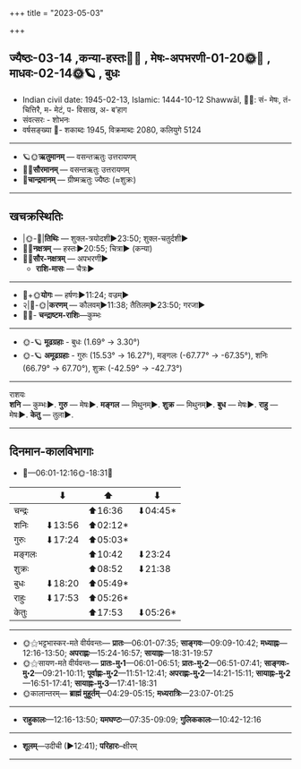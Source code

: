 +++
title = "2023-05-03"

+++
## ज्यैष्ठः-03-14  ,कन्या-हस्तः🌛🌌  ,  मेषः-अपभरणी-01-20🌞🌌  ,  माधवः-02-14🌞🪐  , बुधः
- Indian civil date: 1945-02-13, Islamic: 1444-10-12 Shawwāl, 🌌🌞: सं- मेषः, तं- चित्तिरै, म- मेटं, प- विसाख, अ- ब’हाग
- संवत्सरः - शोभनः
- वर्षसङ्ख्या 🌛- शकाब्दः 1945, विक्रमाब्दः 2080, कलियुगे 5124
___________________
- 🪐🌞**ऋतुमानम्** — वसन्तऋतुः उत्तरायणम्
- 🌌🌞**सौरमानम्** — वसन्तऋतुः उत्तरायणम्
- 🌛**चान्द्रमानम्** — ग्रीष्मऋतुः ज्यैष्ठः (≈शुक्रः)
___________________


## खचक्रस्थितिः
- |🌞-🌛|**तिथिः** — शुक्ल-त्रयोदशी►23:50; शुक्ल-चतुर्दशी►  
- 🌌🌛**नक्षत्रम्** — हस्तः►20:55; चित्रा► (कन्या)  
- 🌌🌞**सौर-नक्षत्रम्** — अपभरणी►  
  - **राशि-मासः** — चैत्रः► 
___________________
- 🌛+🌞**योगः** — हर्षणः►11:24; वज्रम्►  
- २|🌛-🌞|**करणम्** — कौलवम्►11:38; तैतिलम्►23:50; गरजा►  
- 🌌🌛- **चन्द्राष्टम-राशिः**—कुम्भः  
___________________
- 🌞-🪐 **मूढग्रहाः** - बुधः (1.69° → 3.30°)
- 🌞-🪐 **अमूढग्रहाः** - गुरुः (15.53° → 16.27°), मङ्गलः (-67.77° → -67.35°), शनिः (66.79° → 67.70°), शुक्रः (-42.59° → -42.73°)
___________________
राशयः  
**शनि** — कुम्भः►. **गुरु** — मेषः►. **मङ्गल** — मिथुनम्►. **शुक्र** — मिथुनम्►. **बुध** — मेषः►. **राहु** — मेषः►. **केतु** — तुला►. 
___________________


## दिनमान-कालविभागाः
- 🌅—06:01-12:16🌞-18:31🌇  

|      |⬇     |⬆     |⬇     |
|------|-----|-----|------|
|चन्द्रः|     |⬆16:36 |⬇04:45*|
|शनिः   |⬇13:56 |⬆02:12*|     |
|गुरुः  |⬇17:24 |⬆05:03*|     |
|मङ्गलः |     |⬆10:42 |⬇23:24 |
|शुक्रः |     |⬆08:52 |⬇21:38 |
|बुधः   |⬇18:20 |⬆05:49*|     |
|राहुः  |⬇17:53 |⬆05:26*|     |
|केतुः  |     |⬆17:53 |⬇05:26*|
___________________
- 🌞⚝भट्टभास्कर-मते वीर्यवन्तः— **प्रातः**—06:01-07:35; **साङ्गवः**—09:09-10:42; **मध्याह्नः**—12:16-13:50; **अपराह्णः**—15:24-16:57; **सायाह्नः**—18:31-19:57  
- 🌞⚝सायण-मते वीर्यवन्तः— **प्रातः-मु॰1**—06:01-06:51; **प्रातः-मु॰2**—06:51-07:41; **साङ्गवः-मु॰2**—09:21-10:11; **पूर्वाह्णः-मु॰2**—11:51-12:41; **अपराह्णः-मु॰2**—14:21-15:11; **सायाह्नः-मु॰2**—16:51-17:41; **सायाह्नः-मु॰3**—17:41-18:31  
- 🌞कालान्तरम्— **ब्राह्मं मुहूर्तम्**—04:29-05:15; **मध्यरात्रिः**—23:07-01:25  
___________________
- **राहुकालः**—12:16-13:50; **यमघण्टः**—07:35-09:09; **गुलिककालः**—10:42-12:16  
___________________
- **शूलम्**—उदीची (►12:41); **परिहारः**–क्षीरम्  
___________________
